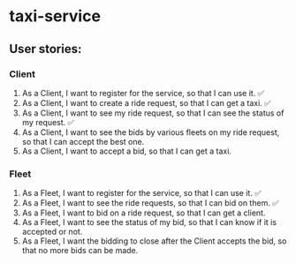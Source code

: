# taxi-service

## User stories:
### Client
1. As a Client, I want to register for the service, so that I can use it. ✅
2. As a Client, I want to create a ride request, so that I can get a taxi. ✅
3. As a Client, I want to see my ride request, so that I can see the status of my request. ✅
4. As a Client, I want to see the bids by various fleets on my ride request, so that I can accept the best one.
5. As a Client, I want to accept a bid, so that I can get a taxi. 

### Fleet
1. As a Fleet, I want to register for the service, so that I can use it. ✅
2. As a Fleet, I want to see the ride requests, so that I can bid on them. ✅
3. As a Fleet, I want to bid on a ride request, so that I can get a client.
4. As a Fleet, I want to see the status of my bid, so that I can know if it is accepted or not.
5. As a Fleet, I want the bidding to close after the Client accepts the bid, so that no more bids can be made.

